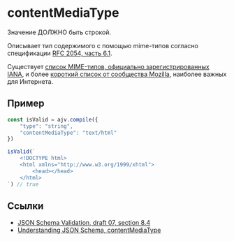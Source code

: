 # contentMediaType
Значение ДОЛЖНО быть строкой.

Описывает тип содержимого с помощью mime-типов согласно спецификации [RFC 2054, часть 6.1](https://tools.ietf.org/html/rfc2046).

Существует [список MIME-типов, официально зарегистрированных IANA](https://www.iana.org/assignments/media-types/media-types.xhtml), и более [короткий список от сообщества Mozilla](https://developer.mozilla.org/en-US/docs/Web/HTTP/Basics_of_HTTP/MIME_types/Common_types), наиболее важных для Интернета.

## Пример
```js
const isValid = ajv.compile({
    "type": "string",
    "contentMediaType": "text/html"
})
```

```js
isValid(`
    <!DOCTYPE html>
    <html xmlns="http://www.w3.org/1999/xhtml">
        <head></head>
    </html>
`) // true
```

## Ссылки
- [JSON Schema Validation, draft 07, section 8.4](https://json-schema.org/draft-07/json-schema-validation.html#rfc.section.8.4)
- [Understanding JSON Schema, contentMediaType](https://json-schema.org/understanding-json-schema/reference/non_json_data.html#contentmediatype)
